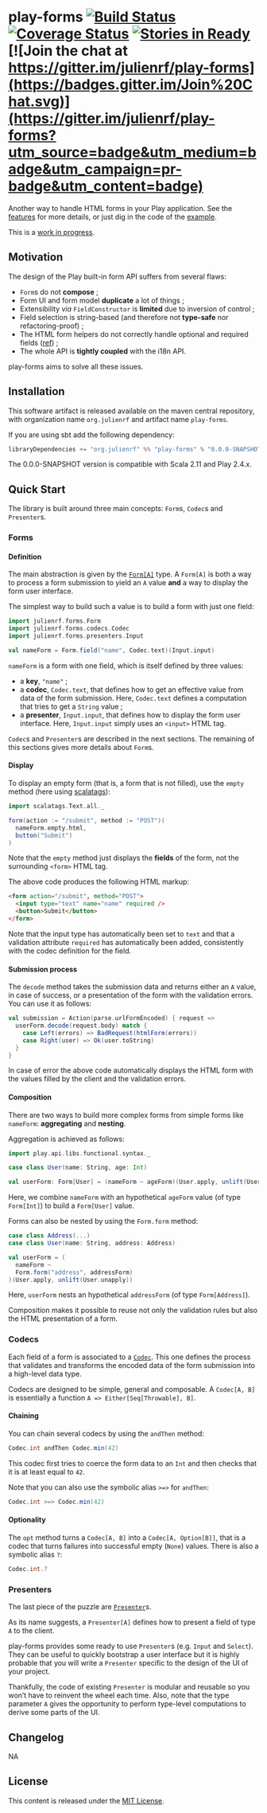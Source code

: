 # play-forms [![Build Status](https://travis-ci.org/julienrf/play-forms.svg)](https://travis-ci.org/julienrf/play-forms) [![Coverage Status](https://coveralls.io/repos/julienrf/play-forms/badge.svg)](https://coveralls.io/r/julienrf/play-forms) [![Stories in Ready](https://badge.waffle.io/julienrf/play-forms.png?label=ready&title=Ready)](https://waffle.io/julienrf/play-forms) [![Join the chat at https://gitter.im/julienrf/play-forms](https://badges.gitter.im/Join%20Chat.svg)](https://gitter.im/julienrf/play-forms?utm_source=badge&utm_medium=badge&utm_campaign=pr-badge&utm_content=badge)

Another way to handle HTML forms in your Play application. See the [features](https://github.com/julienrf/play-forms/tree/master/forms/src/test/scala/julienrf/forms)
for more details, or just dig in the code of the [example](https://github.com/julienrf/play-forms/tree/master/example).

This is a [work in progress](https://waffle.io/julienrf/play-forms).

## Motivation

The design of the Play built-in form API suffers from several flaws:

- `Form`s do not **compose** ;
- Form UI and form model **duplicate** a lot of things ;
- Extensibility _via_ `FieldConstructor` is **limited** due to inversion of control ;
- Field selection is string-based (and therefore not **type-safe** nor refactoring-proof) ;
- The HTML form helpers do not correctly handle optional and required fields ([ref](https://groups.google.com/d/topic/play-framework/ziV3_wnAWX0/discussion)) ;
- The whole API is **tightly coupled** with the i18n API.

play-forms aims to solve all these issues.

## Installation

This software artifact is released available on the maven central repository, with organization name `org.julienrf` and artifact name `play-forms`.

If you are using sbt add the following dependency:

```scala
libraryDependencies += "org.julienrf" %% "play-forms" % "0.0.0-SNAPSHOT"
```

The 0.0.0-SNAPSHOT version is compatible with Scala 2.11 and Play 2.4.x.

## Quick Start

The library is built around three main concepts: `Form`s, `Codec`s and `Presenter`s.

### Forms

#### Definition

The main abstraction is given by the [`Form[A]`](http://julienrf.github.io/play-forms/0.0.0-SNAPSHOT/api/#julienrf.forms.Form)
type. A `Form[A]` is both a way to process a form submission to yield an `A` value **and** a way to display the form user interface.

The simplest way to build such a value is to build a form with just one field:

```scala
import julienrf.forms.Form
import julienrf.forms.codecs.Codec
import julienrf.forms.presenters.Input

val nameForm = Form.field("name", Codec.text)(Input.input)
```

`nameForm` is a form with one field, which is itself defined by three values:

- a **key**, `"name"` ;
- a **codec**, `Codec.text`, that defines how to get an effective value from data of the form submission. Here,
`Codec.text` defines a computation that tries to get a `String` value ;
- a **presenter**, `Input.input`, that defines how to display the form user interface. Here, `Input.input` simply uses
an `<input>` HTML tag.

`Codec`s and `Presenter`s are described in the next sections. The remaining of this sections gives more details about `Form`s.

#### Display

To display an empty form (that is, a form that is not filled), use the `empty` method (here using [scalatags](https://github.com/lihaoyi/scalatags)):

```scala
import scalatags.Text.all._

form(action := "/submit", method := "POST")(
  nameForm.empty.html,
  button("Submit")
)
```

Note that the `empty` method just displays the **fields** of the form, not the surrounding `<form>` HTML tag.

The above code produces the following HTML markup:

```html
<form action="/submit", method="POST">
  <input type="text" name="name" required />
  <button>Submit</button>
</form>
```

Note that the input type has automatically been set to `text` and that a validation attribute `required` has
automatically been added, consistently with the codec definition for the field.

#### Submission process

The `decode` method takes the submission data and returns either an `A` value, in case of success,
or a presentation of the form with the validation errors. You can use it as follows:

```scala
val submission = Action(parse.urlFormEncoded) { request =>
  userForm.decode(request.body) match {
    case Left(errors) => BadRequest(htmlForm(errors))
    case Right(user) => Ok(user.toString)
  }
}
```

In case of error the above code automatically displays the HTML form with the values filled by the client
and the validation errors.

#### Composition

There are two ways to build more complex forms from simple forms like `nameForm`: **aggregating** and **nesting**.

Aggregation is achieved as follows:

```scala
import play.api.libs.functional.syntax._

case class User(name: String, age: Int)

val userForm: Form[User] = (nameForm ~ ageForm)(User.apply, unlift(User.unapply))
```

Here, we combine `nameForm` with an hypothetical `ageForm` value (of type `Form[Int]`) to build a `Form[User]` value.

Forms can also be nested by using the `Form.form` method:

```scala
case class Address(...)
case class User(name: String, address: Address)

val userForm = (
  nameForm ~
  Form.form("address", addressForm)
)(User.apply, unlift(User.unapply))
```

Here, `userForm` nests an hypothetical `addressForm` (of type `Form[Address]`).

Composition makes it possible to reuse not only the validation rules but also the HTML presentation of a form.

### Codecs

Each field of a form is associated to a [`Codec`](http://julienrf.github.io/play-forms/0.0.0-SNAPSHOT/api/#julienrf.forms.codecs.Codec).
This one defines the process that validates and transforms the encoded data of the form submission into a high-level
data type.

Codecs are designed to be simple, general and composable. A `Codec[A, B]` is essentially a function `A => Either[Seq[Throwable], B]`.

#### Chaining

You can chain several codecs by using the `andThen` method:

```scala
Codec.int andThen Codec.min(42)
```

This codec first tries to coerce the form data to an `Int` and then checks that it is at least equal to `42`.

Note that you can also use the symbolic alias `>=>` for `andThen`:

```scala
Codec.int >=> Codec.min(42)
```

#### Optionality

The `opt` method turns a `Codec[A, B]` into a `Codec[A, Option[B]]`, that is a codec that turns failures into successful
empty (`None`) values. There is also a symbolic alias `?`:

```scala
Codec.int.?
```

### Presenters

The last piece of the puzzle are [`Presenter`](http://julienrf.github.io/play-forms/0.0.0-SNAPSHOT/api/#julienrf.forms.presenters.Presenter)s.

As its name suggests, a `Presenter[A]` defines how to present a field of type `A` to the client.

play-forms provides some ready to use `Presenter`s (e.g. `Input` and `Select`). They can be useful to quickly bootstrap
a user interface but it is highly probable that you will write a `Presenter` specific to the design of the UI of your
project.

Thankfully, the code of existing `Presenter` is modular and reusable so you won’t have to reinvent the wheel each time.
Also, note that the type parameter `A` gives the opportunity to perform type-level computations to derive some parts of
the UI.

## Changelog

NA

## License

This content is released under the [MIT License](http://opensource.org/licenses/mit-license.php).